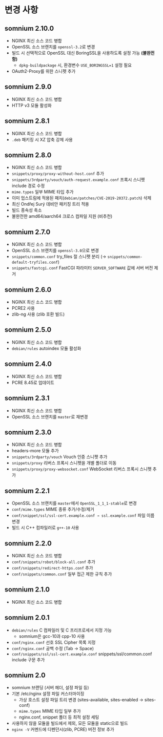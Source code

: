 변경 사항
========
somnium 2.10.0
--------------
  - NGINX 최신 소스 코드 병합
  - OpenSSL 소스 브랜치를 `openssl-3.2`로 변경
  - 빌드 시 선택적으로 OpenSSL 대신 BoringSSL을 사용하도록 설정 가능 **(불완전함)**
    - `dpkg-buildpackage` 시, 환경변수 `USE_BORINGSSL=1` 설정 필요
  - OAuth2-Proxy를 위한 스니펫 추가

somnium 2.9.0
-------------
  - NGINX 최신 소스 코드 병합
  - HTTP v3 모듈 활성화

somnium 2.8.1
-------------
  - NGINX 최신 소스 코드 병합
  - `.deb` 패키징 시 XZ 압축 강제 사용

somnium 2.8.0
-------------
  - NGINX 최신 소스 코드 병합
  - `snippets/proxy/proxy-without-host.conf` 추가
  - `snippets/3rdparty/vouch/auth-request.example.conf` 프록시 스니펫 include 경로 수정
  - `mime.types` 일부 MIME 타입 추가
  - 이미 업스트림에 적용된 패치(`debian/patches/CVE-2019-20372.patch`) 삭제
  - 최신 Ondřej Surý 데비안 패키징 트리 적용
  - 빌드 종속성 축소
  - 불완전한 amd64/aarch64 크로스 컴파일 지원 (비추천)

somnium 2.7.0
-------------
  - NGINX 최신 소스 코드 병합
  - OpenSSL 소스 브랜치를 `openssl-3.0`으로 변경
  - `snippets/common.conf` try_files 절 스니펫 분리 (→ `snippets/common-default-tryfiles.conf`)
  - `snippets/fastcgi.conf` FastCGI 파라미터 `SERVER_SOFTWARE` 값에 서버 버전 제거

somnium 2.6.0
-------------
  - NGINX 최신 소스 코드 병합
  - PCRE2 사용
  - zlib-ng 사용 (zlib 호환 빌드)

somnium 2.5.0
-------------
  - NGINX 최신 소스 코드 병합
  - `debian/rules` autoindex 모듈 활성화

somnium 2.4.0
-------------
  - NGINX 최신 소스 코드 병합
  - PCRE 8.45로 업데이트

somnium 2.3.1
-------------
  - NGINX 최신 소스 코드 병합
  - OpenSSL 소스 브랜치를 `master`로 재변경

somnium 2.3.0
-------------
  - NGINX 최신 소스 코드 병합
  - headers-more 모듈 추가
  - `snippets/3rdparty/vouch` Vouch 인증 스니펫 추가
  - `snippets/proxy` 리버스 프록시 스니펫을 개별 폴더로 이동
  - `snippets/proxy/proxy-websocket.conf` WebSocket 리버스 프록시 스니펫 추가

somnium 2.2.1
-------------
  - OpenSSL 소스 브랜치를 `master`에서 `OpenSSL_1_1_1-stable`로 변경
  - `conf/mime.types` MIME 종류 추가/수정/제거
  - `conf/snippet/ssl/ssl-cert.example.conf → ssl.example.conf` 파일 이름 변경
  - 빌드 시 C++ 컴파일러로 `g++-10` 사용

somnium 2.2.0
-------------
  - NGINX 최신 소스 코드 병합
  - `conf/snippets/robot/block-all.conf` 추가
  - `conf/snippets/redirect-https.conf` 추가
  - `conf/snippets/common.conf` 일부 접근 제한 규칙 추가

somnium 2.1.0
-------------
  - NGINX 최신 소스 코드 병합

somnium 2.0.1
-------------
  - `debian/rules` C 컴파일러 및 C 프리프로세서 지정 가능
    - somnium은 gcc-10과 cpp-10 사용
  - `conf/nginx.conf` 선호 SSL Cipher 목록 지정
  - `conf/nginx.conf` 공백 수정 (Tab -> Space)
  - `conf/snippets/ssl/ssl-cert.example.conf` snippets/ssl/common.conf include 구문 추가

somnium 2.0
-----------
  - somnium 브랜딩 (서버 헤더, 설정 파일 등)
  - 기본 /etc/nginx 설정 파일 커스터마이징
    - 가상 호스트 설정 파일 트리 변경 (sites-available, sites-enabled → sites-conf)
    - `mime.types` MIME 타입 일부 추가
    - nginx.conf, snippet 폴더 등 최적 설정 세팅
  - 사용하지 않을 모듈을 빌드에서 제외, 모든 모듈을 static으로 빌드
  - `nginx -V` 커멘드에 디펜던시(zlib, PCRE) 버전 정보 추가
